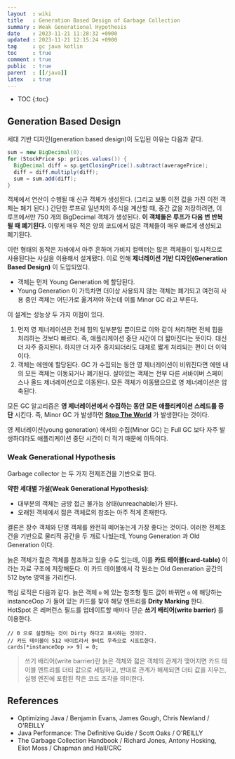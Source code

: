 ```yaml
---
layout  : wiki
title   : Generation Based Design of Garbage Collection
summary : Weak Generational Hypothesis
date    : 2023-11-21 11:28:32 +0900
updated : 2023-11-21 12:15:24 +0900
tag     : gc java kotlin
toc     : true
comment : true
public  : true
parent  : [[/java]]
latex   : true
---
```

* TOC
{:toc}

## Generation Based Design

세대 기반 디자인(generation based design)이 도입된 이유는 다음과 같다.

```java
sum = new BigDecimal(0);
for (StockPrice sp: prices.values()) {
  BigDecimal diff = sp.getClosingPrice().subtract(averagePrice);
  diff = diff.multiply(diff);
  sum = sum.add(diff);
}
```

객체에서 연산이 수행될 때 신규 객체가 생성된다. (그리고 보통 이전 값을 가진 이전 객체는 폐기 된다.) 간단한 루프로 일년치의 주식을 계산할 때, 중간 값을 저장하려면, 이 루프에서만 750 개의 BigDecimal 객체가 생성된다.
__이 객체들은 루프가 다음 번 반복될 때 폐기된다.__ 이렇게 매우 적은 양의 코드에서 많은 객체들이 매우 빠르게 생성되고 폐기된다.

이런 형태의 동작은 자바에서 아주 흔하며 가비지 컬렉터는 많은 객체들이 일시적으로 사용된다는 사실을 이용해서 설계됐다. 이로 인해 __제너레이션 기반 디자인(Generation Based Design)__ 이 도입되었다.

- 객체는 먼저 Young Generation 에 할당된다.
- Young Generation 이 가득차면 더이상 사용되지 않는 객체는 폐기되고 여전히 사용 중인 객체는 어딘가로 옮겨져야 하는데 이를 Minor GC 라고 부른다.

이 설계는 성능상 두 가지 이점이 있다.

1. 먼저 영 제너레이션은 전체 힙의 일부분일 뿐이므로 이와 같이 처리하면 전체 힙을 처리하는 것보다 빠르다. 즉, 애플리케이션 중단 시간이 더 짧아진다는 뜻이다. 대신 더 자주 중지된다. 하지만 더 자주 중지되더라도 대체로 짧게 처리되는 편이 더 이익이다.
2. 객체는 에덴에 할당된다. GC 가 수집되는 동안 영 제너레이션이 비워진다면 에덴 내의 모든 객체는 이동되거나 폐기된다. 살아있는 객체는 전부 다른 서바이버 스페이스나 올드 제너레이션으로 이동된다. 모든 객체가 이동됐으므로 영 제너레이션은 압축된다.

모든 GC 알고리즘은 __영 제너레이션에서 수집하는 동안 모든 애플리케이션 스레드를 중단__ 시킨다. 즉, Minor GC 가 발생하면 __[Stop The World](https://baekjungho.github.io/wiki/java/java-garbage-collection/#stop-the-world)__ 가 발생한다는 것이다.

영 제너레이션(young generation) 에서의 수집(Minor GC) 는 Full GC 보다 자주 발생하더라도 애플리케이션 중단 시간이 더 적기 때문에 이득이다. 

### Weak Generational Hypothesis

Garbage collector 는 두 가지 전제조건을 기반으로 한다.

__약한 세대별 가설(Weak Generational Hypothesis)__:
- 대부분의 객체는 금방 접근 불가능 상태(unreachable)가 된다.
- 오래된 객체에서 젊은 객체로의 참조는 아주 적게 존재한다.

결론은 장수 객체와 단명 객체를 완전히 떼어놓는게 가장 좋다는 것이다. 이러한 전제조건을 기반으로 물리적 공간을 두 개로 나눴는데, Young Generation 과 Old Generation 이다.

늙은 객체가 젋은 객체를 참조하고 있을 수도 있는데, 이를 __카드 테이블(card-table)__ 이라는 자료 구조에 저장해둔다.
이 카드 테이블에서 각 원소는 Old Generation 공간의 512 byte 영역을 가리킨다.

핵심 로직은 다음과 같다. 늙은 객체 `o` 에 있는 참조형 필드 값이 바뀌면 `o` 에 해당하는 instanceOop 가 들어 있는 카드를 찾아 해당 엔트리를 __Drity Marking__ 한다.
HotSpot 은 레퍼런스 필드를 업데이트할 때마다 단순 __쓰기 배리어(write barrier)__ 를 이용한다.

```
// 0 으로 설정하는 것이 Dirty 하다고 표시하는 것이다.
// 카드 테이블이 512 바이트라서 9비트 우측으로 시프트한다.
cards[*instanceOop >> 9] = 0;
```

> 쓰기 배리어(write barrier)란 늙은 객체와 젋은 객체의 관계가 맺어지면 카드 테이블 엔트리를 더티 값으로 세팅하고, 반대로 관계가 해제되면 더티 값을 지우는, 실행 엔진에 포함된 작은 코드 조각을 의미한다.

## References

- Optimizing Java / Benjamin Evans, James Gough, Chris Newland / O'REILLY
- Java Performance: The Definitive Guide / Scott Oaks / O'REILLY
- The Garbage Collection Handbook / Richard Jones, Antony Hosking, Eliot Moss / Chapman and Hall/CRC